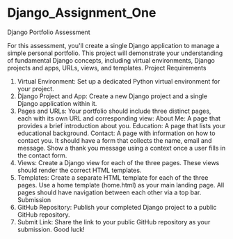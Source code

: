 # Django_Assignment_One
Django Portfolio Assessment

For this assessment, you'll create a single Django application to manage a simple personal portfolio. This project will demonstrate your understanding of fundamental Django concepts, including virtual environments, Django projects and apps, URLs, views, and templates.
Project Requirements

1. Virtual Environment:
Set up a dedicated Python virtual environment for your project.
2. Django Project and App:
Create a new Django project and a single Django application within it.
3. Pages and URLs:
Your portfolio should include three distinct pages, each with its own URL and corresponding view:
About Me: A page that provides a brief introduction about you.
Education: A page that lists your educational background.
Contact: A page with information on how to contact you. It should have a form that collects the name, email and message. Show a thank you message using a context once a user fills in the contact form.  
4. Views:
Create a Django view for each of the three pages. These views should render the correct HTML templates.
5. Templates:
Create a separate HTML template for each of the three pages. Use a home template (home.html) as your main landing page. All pages should have navigation between each other via a top bar.
Submission
1. GitHub Repository:
Publish your completed Django project to a public GitHub repository.
2. Submit Link:
Share the link to your public GitHub repository as your submission.
Good luck!
